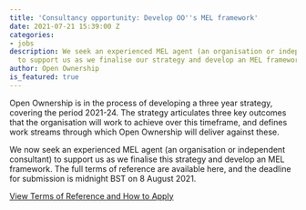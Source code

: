 ```yaml
---
title: 'Consultancy opportunity: Develop OO''s MEL framework'
date: 2021-07-21 15:39:00 Z
categories:
- jobs
description: We seek an experienced MEL agent (an organisation or independent consultant)
  to support us as we finalise our strategy and develop an MEL framework.
author: Open Ownership
is_featured: true
---
```


Open Ownership is in the process of developing a three year strategy, covering the period 2021-24. The strategy articulates three key outcomes that the organisation will work to achieve over this timeframe, and defines work streams through which Open Ownership will deliver against these.

We now seek an experienced MEL agent (an organisation or independent consultant) to support us as we finalise this strategy and develop an MEL framework. The full terms of reference are available here, and the deadline for submission is midnight BST on 8 August 2021.

[View Terms of Reference and How to Apply](/uploads/mel-consultant-tor-july-2021.pdf)